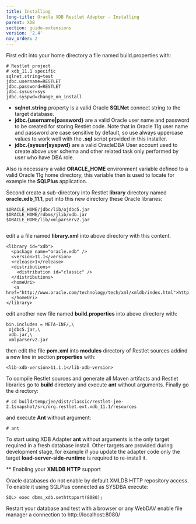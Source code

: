 ```yaml
---
title: Installing
long-title: Oracle XDB Restlet Adapter - Installing
parent: XDB
section: guide-extensions
version: '2.4'
nav_order: 2
---
```

First edit into your home directory a file named build.properties with:


<pre class="language-bash"><code class="language-bash"># Restlet project
# xdb_11.1 specific
sqlnet.string=test
jdbc.username=RESTLET
jdbc.password=RESTLET
jdbc.sysusr=sys
jdbc.syspwd=change_on_install
</code></pre>

 - __sqlnet.string__ property is a valid Oracle __SQLNet__ connect string to the target database.
 - __jdbc.{username|password}__ are a valid Oracle user name and password to be created for storing Restlet code. Note that in Oracle 11g user name and password are case sensitive by default, so use always uppercase values to work well with the __.sql__ script provided in this installer.
 - __jdbc.{sysusr|syspwd}__ are a valid OracleDBA User account used to create above user schema and other related task only performed by user who have DBA role.

Also is necessary a valid __ORACLE_HOME__ environment variable defined to a valid Oracle 11g home directory, this variable then is used to locate for example the __SQLPlus__ application.

Second create a sub-directory into Restlet __library__ directory named __oracle.xdb_11.1__, put into this new directory these Oracle libraries:


<pre class="language-bash"><code class="language-bash">$ORACLE_HOME/jdbc/lib/ojdbc5.jar
$ORACLE_HOME/rdbms/jlib/xdb.jar
$ORACLE_HOME/lib/xmlparserv2.jar

</code></pre>


edit a a file named __library.xml__ into above directory with this content.


<pre class="language-markup"><code class="language-markup">&lt;library id=&quot;xdb&quot;&gt;
  &lt;package name=&quot;oracle.xdb&quot; /&gt;
  &lt;version&gt;11.1&lt;/version&gt;
  &lt;release&gt;1&lt;/release&gt;
  &lt;distributions&gt;
    &lt;distribution id=&quot;classic&quot; /&gt;
  &lt;/distributions&gt;
  &lt;homeUri&gt;
   &lt;a href=&quot;http://www.oracle.com/technology/tech/xml/xmldb/index.html&quot;&gt;http://www.oracle.com/technology/tech/xml/xmldb/index.html&lt;/a&gt;
  &lt;/homeUri&gt;
&lt;/library&gt;
</code></pre>


edit another new file named __build.properties__ into above directory with:


<pre class="language-bash"><code class="language-bash">bin.includes = META-INF/,\
 ojdbc5.jar,\
 xdb.jar,\
 xmlparserv2.jar
</code></pre>

then edit the file __pom.xml__ into __modules__ directory of Restlet sources addind a new line in section __properties__ with:


<pre class="language-markup"><code class="language-markup">&lt;lib-xdb-version&gt;11.1.1&lt;/lib-xdb-version&gt;
</code></pre>


To compile Restlet sources and generate all Maven artifacts and Restlet libraries go to __build__ directory and execute __ant__ without arguments.
Finally go the directory:


<pre class="language-bash"><code class="language-bash"># cd build/temp/jee/dist/classic/restlet-jee-2.1snapshot/src/org.restlet.ext.xdb_11.1/resources
</code></pre>

and execute __Ant__ without argument:

<pre class="language-bash"><code class="language-bash"># ant
</code></pre>


To start using XDB Adapter __ant__ without arguments is the only target required in a fresh database install. Other targets are provided during development stage, for example if you update the adapter code only the target __load-server-side-runtime__ is required to re-install it.


** Enabling your __XMLDB HTTP__ support


Oracle databases do not enable by default XMLDB HTTP repository access. To enable it using SQLPlus connected as SYSDBA execute:


<pre class="language-sql"><code class="language-sql">SQL&gt; exec dbms_xdb.sethttpport(8080);
</code></pre>

Restart your database and test with a browser or any WebDAV enable file manager a connection to http://localhost:8080/
